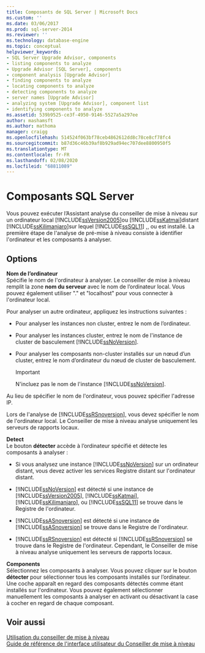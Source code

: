 ```yaml
---
title: Composants de SQL Server | Microsoft Docs
ms.custom: ''
ms.date: 03/06/2017
ms.prod: sql-server-2014
ms.reviewer: ''
ms.technology: database-engine
ms.topic: conceptual
helpviewer_keywords:
- SQL Server Upgrade Advisor, components
- listing components to analyze
- Upgrade Advisor [SQL Server], components
- component analysis [Upgrade Advisor]
- finding components to analyze
- locating components to analyze
- detecting components to analyze
- server names [Upgrade Advisor]
- analyzing system [Upgrade Advisor], component list
- identifying components to analyze
ms.assetid: 539b9525-ce3f-4950-9146-5527a5a297ee
author: mashamsft
ms.author: mathoma
manager: craigg
ms.openlocfilehash: 514524f063bf78ceb4862612dd8c78ce8cf78fc4
ms.sourcegitcommit: b87d36c46b39af8b929ad94ec707dee8800950f5
ms.translationtype: MT
ms.contentlocale: fr-FR
ms.lasthandoff: 02/08/2020
ms.locfileid: "68811089"
---
```

# <a name="sql-server-components"></a>Composants SQL Server
  Vous pouvez exécuter l’Assistant analyse du conseiller de mise à niveau sur un ordinateur local [!INCLUDE[ssVersion2005](../../includes/ssversion2005-md.md)]ou [!INCLUDE[ssKatmai](../../includes/sskatmai-md.md)]distant [!INCLUDE[ssKilimanjaro](../../includes/sskilimanjaro-md.md)]sur lequel [!INCLUDE[ssSQL11](../../includes/sssql11-md.md)] ,, ou est installé. La première étape de l'analyse de pré-mise à niveau consiste à identifier l'ordinateur et les composants à analyser.  
  
## <a name="options"></a>Options  
 **Nom de l’ordinateur**  
 Spécifie le nom de l'ordinateur à analyser. Le conseiller de mise à niveau remplit la zone **nom du serveur** avec le nom de l’ordinateur local. Vous pouvez également utiliser "." et "localhost" pour vous connecter à l'ordinateur local.  
  
 Pour analyser un autre ordinateur, appliquez les instructions suivantes :  
  
-   Pour analyser les instances non cluster, entrez le nom de l’ordinateur.  
  
-   Pour analyser les instances cluster, entrez le nom de l'instance de cluster de basculement [!INCLUDE[ssNoVersion](../../includes/ssnoversion-md.md)].  
  
-   Pour analyser les composants non-cluster installés sur un nœud d’un cluster, entrez le nom d’ordinateur du nœud de cluster de basculement.  
  
    > [!IMPORTANT]  
    >  N'incluez pas le nom de l'instance [!INCLUDE[ssNoVersion](../../includes/ssnoversion-md.md)].  
  
 Au lieu de spécifier le nom de l'ordinateur, vous pouvez spécifier l'adresse IP.  
  
 Lors de l'analyse de [!INCLUDE[ssRSnoversion](../../includes/ssrsnoversion-md.md)], vous devez spécifier le nom de l'ordinateur local. Le Conseiller de mise à niveau analyse uniquement les serveurs de rapports locaux.  
  
 **Detect**  
 Le bouton **détecter** accède à l’ordinateur spécifié et détecte les composants à analyser :  
  
-   Si vous analysez une instance [!INCLUDE[ssNoVersion](../../includes/ssnoversion-md.md)] sur un ordinateur distant, vous devez activer les services Registre distant sur l'ordinateur distant.  
  
-   
  [!INCLUDE[ssNoVersion](../../includes/ssnoversion-md.md)] est détecté si une instance de [!INCLUDE[ssVersion2005](../../includes/ssversion2005-md.md)], [!INCLUDE[ssKatmai](../../includes/sskatmai-md.md)], [!INCLUDE[ssKilimanjaro](../../includes/sskilimanjaro-md.md)], ou [!INCLUDE[ssSQL11](../../includes/sssql11-md.md)] se trouve dans le Registre de l'ordinateur.  
  
-   
  [!INCLUDE[ssASnoversion](../../includes/ssasnoversion-md.md)] est détecté si une instance de [!INCLUDE[ssASnoversion](../../includes/ssasnoversion-md.md)] se trouve dans le Registre de l'ordinateur.  
  
-   
  [!INCLUDE[ssRSnoversion](../../includes/ssrsnoversion-md.md)] est détecté si [!INCLUDE[ssRSnoversion](../../includes/ssrsnoversion-md.md)] se trouve dans le Registre de l'ordinateur. Cependant, le Conseiller de mise à niveau analyse uniquement les serveurs de rapports locaux.  
  
 **Components**  
 Sélectionnez les composants à analyser. Vous pouvez cliquer sur le bouton **détecter** pour sélectionner tous les composants installés sur l’ordinateur. Une coche apparaît en regard des composants détectés comme étant installés sur l'ordinateur. Vous pouvez également sélectionner manuellement les composants à analyser en activant ou désactivant la case à cocher en regard de chaque composant.  
  
## <a name="see-also"></a>Voir aussi  
 [Utilisation du conseiller de mise à niveau](../../../2014/sql-server/install/working-with-upgrade-advisor.md)   
 [Guide de référence de l'interface utilisateur du Conseiller de mise à niveau](../../../2014/sql-server/install/upgrade-advisor-user-interface-reference.md)  
  
  
